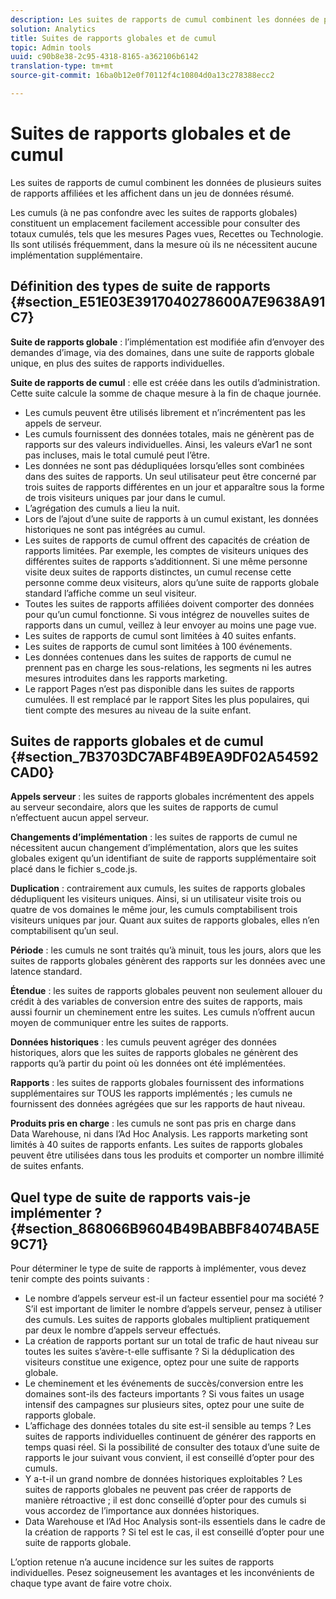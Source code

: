 ```yaml
---
description: Les suites de rapports de cumul combinent les données de plusieurs suites de rapports affiliées et les affichent dans un jeu de données résumé.
solution: Analytics
title: Suites de rapports globales et de cumul
topic: Admin tools
uuid: c90b8e38-2c95-4318-8165-a362106b6142
translation-type: tm+mt
source-git-commit: 16ba0b12e0f70112f4c10804d0a13c278388ecc2

---
```



# Suites de rapports globales et de cumul

Les suites de rapports de cumul combinent les données de plusieurs suites de rapports affiliées et les affichent dans un jeu de données résumé.

Les cumuls (à ne pas confondre avec les suites de rapports globales) constituent un emplacement facilement accessible pour consulter des totaux cumulés, tels que les mesures Pages vues, Recettes ou Technologie. Ils sont utilisés fréquemment, dans la mesure où ils ne nécessitent aucune implémentation supplémentaire.

## Définition des types de suite de rapports {#section_E51E03E3917040278600A7E9638A91C7}

**Suite de rapports globale** : l’implémentation est modifiée afin d’envoyer des demandes d’image, via des domaines, dans une suite de rapports globale unique, en plus des suites de rapports individuelles.

**Suite de rapports de cumul** : elle est créée dans les outils d’administration. Cette suite calcule la somme de chaque mesure à la fin de chaque journée.

* Les cumuls peuvent être utilisés librement et n’incrémentent pas les appels de serveur.
* Les cumuls fournissent des données totales, mais ne génèrent pas de rapports sur des valeurs individuelles. Ainsi, les valeurs eVar1 ne sont pas incluses, mais le total cumulé peut l’être.
* Les données ne sont pas dédupliquées lorsqu’elles sont combinées dans des suites de rapports. Un seul utilisateur peut être concerné par trois suites de rapports différentes en un jour et apparaître sous la forme de trois visiteurs uniques par jour dans le cumul.
* L’agrégation des cumuls a lieu la nuit.
* Lors de l’ajout d’une suite de rapports à un cumul existant, les données historiques ne sont pas intégrées au cumul.
* Les suites de rapports de cumul offrent des capacités de création de rapports limitées. Par exemple, les comptes de visiteurs uniques des différentes suites de rapports s’additionnent. Si une même personne visite deux suites de rapports distinctes, un cumul recense cette personne comme deux visiteurs, alors qu’une suite de rapports globale standard l’affiche comme un seul visiteur.
* Toutes les suites de rapports affiliées doivent comporter des données pour qu’un cumul fonctionne. Si vous intégrez de nouvelles suites de rapports dans un cumul, veillez à leur envoyer au moins une page vue.
* Les suites de rapports de cumul sont limitées à 40 suites enfants.
* Les suites de rapports de cumul sont limitées à 100 événements.
* Les données contenues dans les suites de rapports de cumul ne prennent pas en charge les sous-relations, les segments ni les autres mesures introduites dans les rapports marketing.
* Le rapport Pages n’est pas disponible dans les suites de rapports cumulées. Il est remplacé par le rapport Sites les plus populaires, qui tient compte des mesures au niveau de la suite enfant.

## Suites de rapports globales et de cumul {#section_7B3703DC7ABF4B9EA9DF02A54592CAD0}

**Appels serveur** : les suites de rapports globales incrémentent des appels au serveur secondaire, alors que les suites de rapports de cumul n’effectuent aucun appel serveur.

**Changements d’implémentation** : les suites de rapports de cumul ne nécessitent aucun changement d’implémentation, alors que les suites globales exigent qu’un identifiant de suite de rapports supplémentaire soit placé dans le fichier s_code.js.

**Duplication** : contrairement aux cumuls, les suites de rapports globales dédupliquent les visiteurs uniques. Ainsi, si un utilisateur visite trois ou quatre de vos domaines le même jour, les cumuls comptabilisent trois visiteurs uniques par jour. Quant aux suites de rapports globales, elles n’en comptabilisent qu’un seul.

**Période** : les cumuls ne sont traités qu’à minuit, tous les jours, alors que les suites de rapports globales génèrent des rapports sur les données avec une latence standard.

**Étendue** : les suites de rapports globales peuvent non seulement allouer du crédit à des variables de conversion entre des suites de rapports, mais aussi fournir un cheminement entre les suites. Les cumuls n’offrent aucun moyen de communiquer entre les suites de rapports.

**Données historiques** : les cumuls peuvent agréger des données historiques, alors que les suites de rapports globales ne génèrent des rapports qu’à partir du point où les données ont été implémentées.

**Rapports** : les suites de rapports globales fournissent des informations supplémentaires sur TOUS les rapports implémentés ; les cumuls ne fournissent des données agrégées que sur les rapports de haut niveau.

**Produits pris en charge** : les cumuls ne sont pas pris en charge dans Data Warehouse, ni dans l’Ad Hoc Analysis. Les rapports marketing sont limités à 40 suites de rapports enfants. Les suites de rapports globales peuvent être utilisées dans tous les produits et comporter un nombre illimité de suites enfants.

## Quel type de suite de rapports vais-je implémenter ? {#section_868066B9604B49BABBF84074BA5E9C71}

Pour déterminer le type de suite de rapports à implémenter, vous devez tenir compte des points suivants :

* Le nombre d’appels serveur est-il un facteur essentiel pour ma société ? S’il est important de limiter le nombre d’appels serveur, pensez à utiliser des cumuls. Les suites de rapports globales multiplient pratiquement par deux le nombre d’appels serveur effectués.
* La création de rapports portant sur un total de trafic de haut niveau sur toutes les suites s’avère-t-elle suffisante ? Si la déduplication des visiteurs constitue une exigence, optez pour une suite de rapports globale.
* Le cheminement et les événements de succès/conversion entre les domaines sont-ils des facteurs importants ? Si vous faites un usage intensif des campagnes sur plusieurs sites, optez pour une suite de rapports globale.
* L’affichage des données totales du site est-il sensible au temps ? Les suites de rapports individuelles continuent de générer des rapports en temps quasi réel. Si la possibilité de consulter des totaux d’une suite de rapports le jour suivant vous convient, il est conseillé d’opter pour des cumuls.
* Y a-t-il un grand nombre de données historiques exploitables ? Les suites de rapports globales ne peuvent pas créer de rapports de manière rétroactive ; il est donc conseillé d’opter pour des cumuls si vous accordez de l’importance aux données historiques.
* Data Warehouse et l’Ad Hoc Analysis sont-ils essentiels dans le cadre de la création de rapports ? Si tel est le cas, il est conseillé d’opter pour une suite de rapports globale.

L’option retenue n’a aucune incidence sur les suites de rapports individuelles. Pesez soigneusement les avantages et les inconvénients de chaque type avant de faire votre choix.
